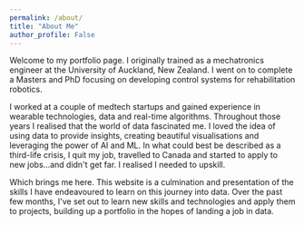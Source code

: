 ```yaml
---
permalink: /about/
title: "About Me"
author_profile: False
---
```


Welcome to my portfolio page. I originally trained as a mechatronics engineer at the University of Auckland, New Zealand. I went on to complete a Masters and PhD focusing on developing control systems for rehabilitation robotics. 

I worked at a couple of medtech startups and gained experience in wearable technologies, data and real-time algorithms. Throughout those years I realised that the world of data fascinated me. I loved the idea of using data to provide insights, creating beautiful visualisations and leveraging the power of AI and ML. In what could best be described as a third-life crisis, I quit my job, travelled to Canada and started to apply to new jobs...and didn't get far. I realised I needed to upskill.

Which brings me here. This website is a culmination and presentation of the skills I have endeavoured to learn on this journey into data. Over the past few months, I've set out to learn new skills and technologies and apply them to projects, building up a portfolio in the hopes of landing a job in data. 